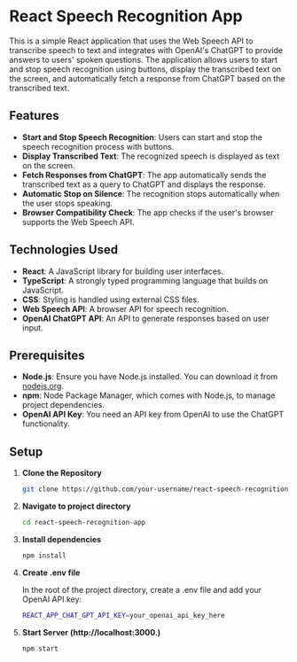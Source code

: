 # React Speech Recognition App

This is a simple React application that uses the Web Speech API to transcribe speech to text and integrates with OpenAI's ChatGPT to provide answers to users' spoken questions. The application allows users to start and stop speech recognition using buttons, display the transcribed text on the screen, and automatically fetch a response from ChatGPT based on the transcribed text.

## Features

- **Start and Stop Speech Recognition**: Users can start and stop the speech recognition process with buttons.
- **Display Transcribed Text**: The recognized speech is displayed as text on the screen.
- **Fetch Responses from ChatGPT**: The app automatically sends the transcribed text as a query to ChatGPT and displays the response.
- **Automatic Stop on Silence**: The recognition stops automatically when the user stops speaking.
- **Browser Compatibility Check**: The app checks if the user's browser supports the Web Speech API.

## Technologies Used

- **React**: A JavaScript library for building user interfaces.
- **TypeScript**: A strongly typed programming language that builds on JavaScript.
- **CSS**: Styling is handled using external CSS files.
- **Web Speech API**: A browser API for speech recognition.
- **OpenAI ChatGPT API**: An API to generate responses based on user input.

## Prerequisites

- **Node.js**: Ensure you have Node.js installed. You can download it from [nodejs.org](https://nodejs.org/).
- **npm**: Node Package Manager, which comes with Node.js, to manage project dependencies.
- **OpenAI API Key**: You need an API key from OpenAI to use the ChatGPT functionality.

## Setup

1. **Clone the Repository**

   ```bash
   git clone https://github.com/your-username/react-speech-recognition-app.git

2. **Navigate to project directory**

   ```bash
   cd react-speech-recognition-app

3. **Install dependencies**

   ```bash
   npm install

4. **Create .env file**

   In the root of the project directory, create a .env file and add your OpenAI API key:

   ```bash
   REACT_APP_CHAT_GPT_API_KEY=your_openai_api_key_here

5. **Start Server (http://localhost:3000.)**

   ```bash
   npm start
